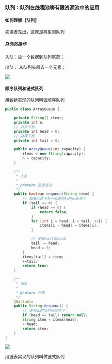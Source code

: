 ### 队列：队列在线程池等有限资源池中的应用

#### 如何理解【队列】

先进者先出，这就是典型的队列

##### 队列的操作

入队：放一个数据到队列尾部；

出队： 从队列头部去一个元素；

<img src="https://static001.geekbang.org/resource/image/9e/3e/9eca53f9b557b1213c5d94b94e9dce3e.jpg?wh=1142*800"/>

#### 顺序队列和链式队列

用数组实现的队列叫做顺序队列

```java
public class ArrayQueue {

    private String[] items;
    private int n;
    // 对头下标
    private int head = 0;
    // 对尾下标
    private int tail = 0;

    public ArrayQueue(int capacity) {
        items = new String[capacity];
        n = capacity;
    }

    /**
     * 入队
     *
     * @return 是否成功
     */
    public boolean enqueue(String item) {
        // 如果队尾下标==n说明队列已经满了
        if (tail == n) {
            if (head == 0) {
                return false;
            }
            for (int i = head; i < tail; ++i) {
                items[i - head] = items[i];
            }

            // 更新tail和head
            tail -= head;
            head = 0;
        }
        items[tail] = item;
        ++tail;
        return true;
    }

    /**
     * 出队
     *
     * @return 元素
     */
    @Nullable
    public String dequeue() {
        // 说明此时队列已经空了
        if (head == tail) return null;
        String item = items[head];
        ++head;
        return item;
    }
}
```

<img src="https://static001.geekbang.org/resource/image/09/c7/094ba7722eeec46ead58b40c097353c7.jpg?wh=1142*639"/>

用链表实现的队列叫做链式队列


